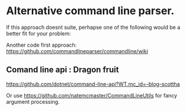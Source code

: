 ﻿
# Alternative command line parser.
If this approach doesnt suite, perhapse one of the following 
would be a better fit for your problem:

Another code first approach:
https://github.com/commandlineparser/commandline/wiki

## Comand line api : Dragon fruit
https://github.com/dotnet/command-line-api?WT.mc_id=-blog-scottha



  Or use https://github.com/natemcmaster/CommandLineUtils
  for fancy argument processing.
